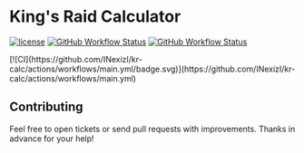 # King's Raid Calculator

<!-- ![image](https://user-images.githubusercontent.com/39536903/115387745-bcac7900-a1e3-11eb-9612-a8eff9987700.png) -->
<p>
  <a href="https://github.com/INexizI/kr-calc/blob/master/LICENSE.md">
    <img alt="license" src="https://img.shields.io/github/license/INexizI/kr-calc?style=for-the-badge"></a>
  <a href="https://github.com/INexizI/kr-calc/actions/workflows/main.yml">
    <img alt="GitHub Workflow Status" src="https://img.shields.io/github/workflow/status/INexizI/kr-calc/CI?label=CI&logo=GitHubActions&logoColor=%23fff&style=for-the-badge"></a>
  <a href="https://github.com/INexizI/kr-calc/actions/workflows/brakeman-analysis.yml">
    <img alt="GitHub Workflow Status" src="https://img.shields.io/github/workflow/status/INexizI/kr-calc/Brakeman%20Scan?label=Brakeman&logo=GitHubActions&logoColor=%23fff&style=for-the-badge"></a>
</p>
[![CI](https://github.com/INexizI/kr-calc/actions/workflows/main.yml/badge.svg)](https://github.com/INexizI/kr-calc/actions/workflows/main.yml)

## Contributing
Feel free to open tickets or send pull requests with improvements. Thanks in advance for your help!
